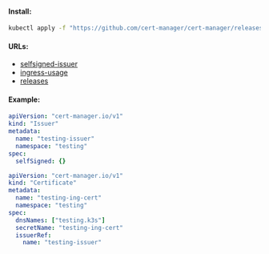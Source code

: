 #### Install:
```bash
kubectl apply -f "https://github.com/cert-manager/cert-manager/releases/download/v1.12.3/cert-manager.yaml"
```

#### URLs:
- [selfsigned-issuer](https://cert-manager.io/docs/configuration/selfsigned/)
- [ingress-usage](https://cert-manager.io/docs/usage/ingress/)
- [releases](https://github.com/cert-manager/cert-manager/releases)

#### Example:
```yaml
apiVersion: "cert-manager.io/v1"
kind: "Issuer"
metadata:
  name: "testing-issuer"
  namespace: "testing"
spec:
  selfSigned: {}
```
```yaml
apiVersion: "cert-manager.io/v1"
kind: "Certificate"
metadata:
  name: "testing-ing-cert"
  namespace: "testing"
spec:
  dnsNames: ["testing.k3s"]
  secretName: "testing-ing-cert"
  issuerRef:
    name: "testing-issuer"
```
